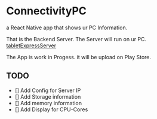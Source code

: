 # ConnectivityPC 

a React Native app that shows ur PC Information.

That is the Backend Server. The Server will run on ur PC. 
[tabletExpressServer](https://github.com/Tobias3107/tabletExpressServer)


The App is work in Progess. it will be upload on Play Store.

## TODO
- [] Add Config for Server IP
- [] Add Storage information
- [] Add memory information
- [] Add Display for CPU-Cores
